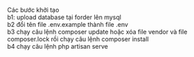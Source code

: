 Các bước khởi tạo <br/>
b1: upload database tại forder lên mysql<br/>
b2 đổi tên file .env.example thành file .env<br/>
b3 chạy câu lệnh composer update hoặc xóa file vendor và file composer.lock rồi chạy câu lệnh composer install<br/>
b4 chạy câu lệnh php artisan serve<br/>
